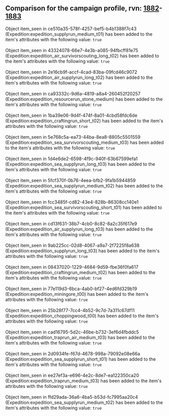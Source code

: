 ## Comparison for the campaign profile, rvn: [1882](https://github.com/PRO100KatYT/FortniteProfileRevisions/tree/main/profiles/campaign/1882%20campaign.json)-[1883](https://github.com/PRO100KatYT/FortniteProfileRevisions/tree/main/profiles/campaign/1883%20campaign.json)

Object item_seen in ce510a35-578f-4257-bef5-b4b1388f7c43 (Expedition:expedition_supplyrun_medium_t01) has been added to the item's attributes with the following value: `true`
<br><br>
Object item_seen in 43324078-66e7-4e3b-a085-94fbcff81e75 (Expedition:expedition_air_survivorscouting_long_t02) has been added to the item's attributes with the following value: `true`
<br><br>
Object item_seen in 2e16cb9f-accf-4cad-83ba-09fcd46c9072 (Expedition:expedition_air_supplyrun_long_t02) has been added to the item's attributes with the following value: `true`
<br><br>
Object item_seen in ca93332c-9d6a-4819-a8a4-260452f20257 (Expedition:expedition_resourcerun_stone_medium) has been added to the item's attributes with the following value: `true`
<br><br>
Object item_seen in 1ba39e06-9d4f-474f-8a01-4cbd58fdc6de (Expedition:expedition_craftingrun_short_t02) has been added to the item's attributes with the following value: `true`
<br><br>
Object item_seen in 5e768c5a-ea73-44ba-8ea8-8805c5501559 (Expedition:expedition_sea_survivorscouting_medium_t03) has been added to the item's attributes with the following value: `true`
<br><br>
Object item_seen in 1d4e6de2-6598-4f9c-940f-63b67599efa1 (Expedition:expedition_sea_supplyrun_long_t03) has been added to the item's attributes with the following value: `true`
<br><br>
Object item_seen in 5fcf370f-0b76-4eea-bfb2-9fa1b5944859 (Expedition:expedition_sea_supplyrun_medium_t02) has been added to the item's attributes with the following value: `true`
<br><br>
Object item_seen in fcc3485f-cd82-43e4-828b-86308cc140e1 (Expedition:expedition_sea_survivorscouting_short_t01) has been added to the item's attributes with the following value: `true`
<br><br>
Object item_seen in cd13f631-38b7-4cb0-8c82-8a2c35f617e9 (Expedition:expedition_air_supplyrun_long_t03) has been added to the item's attributes with the following value: `true`
<br><br>
Object item_seen in 9ab225cc-02d8-4067-a9a7-2f7225f8a638 (Expedition:expedition_supplyrun_long_t03) has been added to the item's attributes with the following value: `true`
<br><br>
Object item_seen in 08437020-1229-4684-9d59-fbe36f0fa617 (Expedition:expedition_craftingrun_medium_t02) has been added to the item's attributes with the following value: `true`
<br><br>
Object item_seen in 77e119d3-6bca-4ab0-bf27-4ed6fd329b19 (Expedition:expedition_miningore_t00) has been added to the item's attributes with the following value: `true`
<br><br>
Object item_seen in 25b28f77-7cc4-4b52-9c7d-7a311c67df11 (Expedition:expedition_choppingwood_t00) has been added to the item's attributes with the following value: `true`
<br><br>
Object item_seen in cad16795-5d2c-46be-b732-3ef6d4fbddc5 (Expedition:expedition_traprun_air_medium_t03) has been added to the item's attributes with the following value: `true`
<br><br>
Object item_seen in 2d0934fe-f67d-4678-998a-79092e08e66a (Expedition:expedition_sea_supplyrun_short_t01) has been added to the item's attributes with the following value: `true`
<br><br>
Object item_seen in ee27ef3a-e696-4e2c-8de7-ea122350ca20 (Expedition:expedition_traprun_medium_t03) has been added to the item's attributes with the following value: `true`
<br><br>
Object item_seen in ffd29ada-36a6-4ba5-b53d-fc7995aa20c4 (Expedition:expedition_sea_supplyrun_medium_t02) has been added to the item's attributes with the following value: `true`
<br><br>
